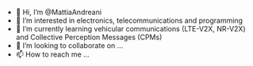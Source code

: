 - 👋 Hi, I’m @MattiaAndreani
- 👀 I’m interested in electronics, telecommunications and programming
- 🌱 I’m currently learning vehicular communications (LTE-V2X, NR-V2X) and Collective Perception Messages (CPMs) 
- 💞️ I’m looking to collaborate on ...
- 📫 How to reach me ...

<!---
MattiaAndreani/MattiaAndreani is a ✨ special ✨ repository because its `README.md` (this file) appears on your GitHub profile.
You can click the Preview link to take a look at your changes.
--->
